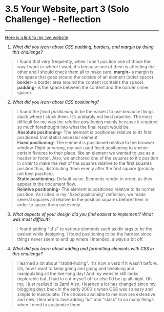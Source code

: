 # 3.5 Your Website, part 3 (Solo Challenge) - Reflection

---
[Here is a link to my live website](http://angelikayoder.github.io/)

1. *What did you learn about CSS padding, borders, and margin by doing this challenge?*
>I found that very frequently, when I can't position one of those the way I want or where I want, it's because one of them is affecting the other and I should check them all to make sure.
**margin-** a margin is the space that goes around the outside of an element (outer space).  
**border-** a border area around the content (contains the space).
**padding-** is the space between the content and the border (inner space).

2. *What did you learn about CSS positioning?*
>I found the *fixed positioning* to be the easiest to use because things stuck where I stuck them. It's probably not best practice. The most difficult for me was the *relative positioning* mainly because it required so much forethought into what the final result would be.</br>
**Absolute positioning-** The element is positioned relative to its first positioned (not static) ancestor element.  
**Fixed positioning-** The element is positioned relative to the browser window. Right or wrong, my pair used fixed positioning to anchor certain fixtures to their place: like an element we wanted to use as a header or footer. Also, we anchored one of the squares to it's position in order to make the rest of the squares relative to the first squares position thus, distributing them evenly after the first square (probaly not best practice).  
**Static positioning-** Default value. Elements render in order, as they appear in the document flow.  
**Relative positioning-** The element is positioned relative to its normal position. As I cited in my "fixed positioning" definition, we made several squares all relative to the position squares before them in order to space them out evenly.  

3. *What aspects of your design did you find easiest to implement? What was most difficult?*
>I found adding "id's" to various elements such as div tags to be the easiest while designing. I found positioning to be the hardest since things never seem to end up where I intended, always a bit off.

4. *What did you learn about adding and formatting elements with CSS in this challenge?*
>I learned a lot about "rabbit-holing". It's now a verb if it wasn't before. Oh, how I want to keep going and going and tweaking and manipulating all the live-long day! And my website still looks deplorable but, I had to cut myself off or else I'd be up all night. Oh my, I just realized its 2am! Also, I learned a lot has changed since my blogging days back in the early 2000's when CSS was so easy and simple to manipulate. The choices available to me now are extensive and new. I learned to love adding "id" and "class" to so many things when I need to customize them.
